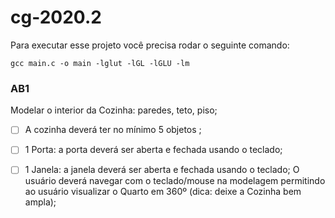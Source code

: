 # cg-2020.2

Para executar esse projeto você precisa rodar o seguinte comando:
```
gcc main.c -o main -lglut -lGL -lGLU -lm
```

### AB1

Modelar o interior da Cozinha: paredes, teto, piso; 

- [ ]  A cozinha deverá ter no mínimo 5 objetos ;
- [ ] 1 Porta: a porta deverá ser aberta e fechada usando o teclado;
- [ ] 1 Janela: a janela deverá ser aberta e fechada usando o teclado;
O usuário deverá navegar com o teclado/mouse na modelagem permitindo ao usuário visualizar o Quarto em 360º (dica: deixe a Cozinha bem ampla); 

